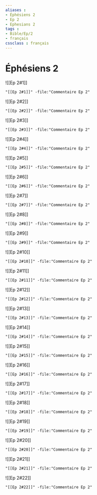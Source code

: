 ```yaml
---
aliases : 
- Éphésiens 2
- Ep 2
- Ephesians 2
tags : 
- Bible/Ep/2
- français
cssclass : français
---
```


# Éphésiens 2

![[Ep 2#1]]

```query
"[[Ep 2#1]]" -file:"Commentaire Ep 2"
```

![[Ep 2#2]]

```query
"[[Ep 2#2]]" -file:"Commentaire Ep 2"
```

![[Ep 2#3]]

```query
"[[Ep 2#3]]" -file:"Commentaire Ep 2"
```

![[Ep 2#4]]

```query
"[[Ep 2#4]]" -file:"Commentaire Ep 2"
```

![[Ep 2#5]]

```query
"[[Ep 2#5]]" -file:"Commentaire Ep 2"
```

![[Ep 2#6]]

```query
"[[Ep 2#6]]" -file:"Commentaire Ep 2"
```

![[Ep 2#7]]

```query
"[[Ep 2#7]]" -file:"Commentaire Ep 2"
```

![[Ep 2#8]]

```query
"[[Ep 2#8]]" -file:"Commentaire Ep 2"
```

![[Ep 2#9]]

```query
"[[Ep 2#9]]" -file:"Commentaire Ep 2"
```

![[Ep 2#10]]

```query
"[[Ep 2#10]]" -file:"Commentaire Ep 2"
```

![[Ep 2#11]]

```query
"[[Ep 2#11]]" -file:"Commentaire Ep 2"
```

![[Ep 2#12]]

```query
"[[Ep 2#12]]" -file:"Commentaire Ep 2"
```

![[Ep 2#13]]

```query
"[[Ep 2#13]]" -file:"Commentaire Ep 2"
```

![[Ep 2#14]]

```query
"[[Ep 2#14]]" -file:"Commentaire Ep 2"
```

![[Ep 2#15]]

```query
"[[Ep 2#15]]" -file:"Commentaire Ep 2"
```

![[Ep 2#16]]

```query
"[[Ep 2#16]]" -file:"Commentaire Ep 2"
```

![[Ep 2#17]]

```query
"[[Ep 2#17]]" -file:"Commentaire Ep 2"
```

![[Ep 2#18]]

```query
"[[Ep 2#18]]" -file:"Commentaire Ep 2"
```

![[Ep 2#19]]

```query
"[[Ep 2#19]]" -file:"Commentaire Ep 2"
```

![[Ep 2#20]]

```query
"[[Ep 2#20]]" -file:"Commentaire Ep 2"
```

![[Ep 2#21]]

```query
"[[Ep 2#21]]" -file:"Commentaire Ep 2"
```

![[Ep 2#22]]

```query
"[[Ep 2#22]]" -file:"Commentaire Ep 2"
```


